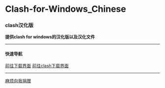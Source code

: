 # Clash-for-Windows_Chinese
### clash汉化版

**提供clash for windows的汉化版以及汉化文件**

***
#### 快速导航
[前往下载界面](https://github.com/ender-zhao/Clash-for-Windows_Chinese/releases)  [前往clash下载界面](https://github.com/Fndroid/clash_for_windows_pkg/releases)

***
[麻烦向我捐赠](https://github.com/ender-zhao/EZc)
